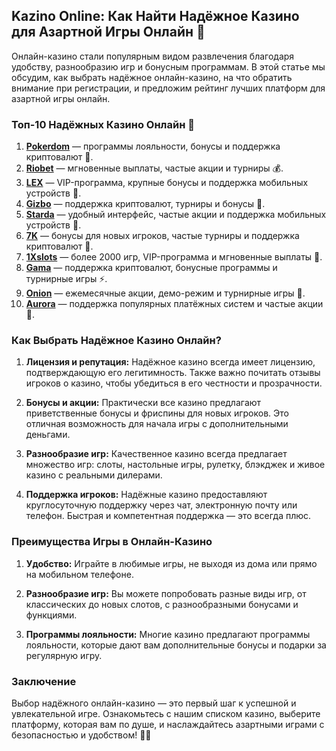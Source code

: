## Kazino Online: Как Найти Надёжное Казино для Азартной Игры Онлайн 🎰

Онлайн-казино стали популярным видом развлечения благодаря удобству, разнообразию игр и бонусным программам. В этой статье мы обсудим, как выбрать надёжное онлайн-казино, на что обратить внимание при регистрации, и предложим рейтинг лучших платформ для азартной игры онлайн.

### Топ-10 Надёжных Казино Онлайн 🎲

1. **[Pokerdom](https://brandplay.link/4k77v2yx)** — программы лояльности, бонусы и поддержка криптовалют 🎁.
2. **[Riobet](https://brandplay.link/7xBLTPyj)** — мгновенные выплаты, частые акции и турниры 💰.
3. **[LEX](https://brandplay.link/zW4hdDFV)** — VIP-программа, крупные бонусы и поддержка мобильных устройств 🎉.
4. **[Gizbo](https://brandplay.link/bprXw4YV)** — поддержка криптовалют, турниры и бонусы 🎰.
5. **[Starda](https://brandplay.link/fB7xwRFL)** — удобный интерфейс, частые акции и поддержка мобильных устройств 🎈.
6. **[7K](https://brandplay.link/BvQyFShp)** — бонусы для новых игроков, частые турниры и поддержка криптовалют 🎯.
7. **[1Xslots](https://brandplay.link/hSB1khtr)** — более 2000 игр, VIP-программа и мгновенные выплаты 🌟.
8. **[Gama](https://brandplay.link/j6NMKsDz)** — поддержка криптовалют, бонусные программы и турнирные игры ⚡.
9. **[Onion](https://brandplay.link/zBGRVpQ9)** — ежемесячные акции, демо-режим и турнирные игры 🎡.
10. **[Aurora](https://10trafic-stat2.com/click/668546556bcc6313411604bd/6766/13032/subaccount)** — поддержка популярных платёжных систем и частые акции 💎.

### Как Выбрать Надёжное Казино Онлайн?

1. **Лицензия и репутация:** Надёжное казино всегда имеет лицензию, подтверждающую его легитимность. Также важно почитать отзывы игроков о казино, чтобы убедиться в его честности и прозрачности.
   
2. **Бонусы и акции:** Практически все казино предлагают приветственные бонусы и фриспины для новых игроков. Это отличная возможность для начала игры с дополнительными деньгами.
   
3. **Разнообразие игр:** Качественное казино всегда предлагает множество игр: слоты, настольные игры, рулетку, блэкджек и живое казино с реальными дилерами.
   
4. **Поддержка игроков:** Надёжные казино предоставляют круглосуточную поддержку через чат, электронную почту или телефон. Быстрая и компетентная поддержка — это всегда плюс.

### Преимущества Игры в Онлайн-Казино

1. **Удобство:** Играйте в любимые игры, не выходя из дома или прямо на мобильном телефоне.
   
2. **Разнообразие игр:** Вы можете попробовать разные виды игр, от классических до новых слотов, с разнообразными бонусами и функциями.
   
3. **Программы лояльности:** Многие казино предлагают программы лояльности, которые дают вам дополнительные бонусы и подарки за регулярную игру.

### Заключение

Выбор надёжного онлайн-казино — это первый шаг к успешной и увлекательной игре. Ознакомьтесь с нашим списком казино, выберите платформу, которая вам по душе, и наслаждайтесь азартными играми с безопасностью и удобством! 🎉💸
